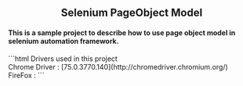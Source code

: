 <h2 align="center">Selenium PageObject Model</h2>
<h4>This is a sample project to describe how to use page object model in selenium automation framework.</h4>
```html
  Drivers used in this project<br/>
  Chrome Driver : [75.0.3770.140](http://chromedriver.chromium.org/)<br/>
  FireFox : 
```